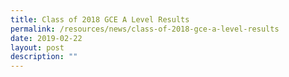 ```yaml
---
title: Class of 2018 GCE A Level Results
permalink: /resources/news/class-of-2018-gce-a-level-results
date: 2019-02-22
layout: post
description: ""
---
```

